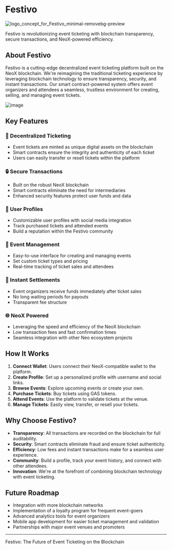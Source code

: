 # Festivo

![logo_concept_for_Festivo_minimal-removebg-preview](https://github.com/user-attachments/assets/a3e0bf97-9d54-4bbc-8522-9d959264f8a9)

Festivo is revolutionizing event ticketing with blockchain transparency, secure transactions, and NeoX-powered efficiency.

## About Festivo

Festivo is a cutting-edge decentralized event ticketing platform built on the NeoX blockchain. We're reimagining the traditional ticketing experience by leveraging blockchain technology to ensure transparency, security, and instant transactions. Our smart contract-powered system offers event organizers and attendees a seamless, trustless environment for creating, selling, and managing event tickets.

![image](https://github.com/user-attachments/assets/4639d204-a795-46b0-830c-f78b6c420d7b)

## Key Features

### 🎫 Decentralized Ticketing
- Event tickets are minted as unique digital assets on the blockchain
- Smart contracts ensure the integrity and authenticity of each ticket
- Users can easily transfer or resell tickets within the platform

### 🔒 Secure Transactions
- Built on the robust NeoX blockchain
- Smart contracts eliminate the need for intermediaries
- Enhanced security features protect user funds and data

### 👤 User Profiles
- Customizable user profiles with social media integration
- Track purchased tickets and attended events
- Build a reputation within the Festivo community

### 📅 Event Management
- Easy-to-use interface for creating and managing events
- Set custom ticket types and pricing
- Real-time tracking of ticket sales and attendees

### 💸 Instant Settlements
- Event organizers receive funds immediately after ticket sales
- No long waiting periods for payouts
- Transparent fee structure

### 🌐 NeoX Powered
- Leveraging the speed and efficiency of the NeoX blockchain
- Low transaction fees and fast confirmation times
- Seamless integration with other Neo ecosystem projects

## How It Works

1. **Connect Wallet**: Users connect their NeoX-compatible wallet to the platform.
2. **Create Profile**: Set up a personalized profile with username and social links.
3. **Browse Events**: Explore upcoming events or create your own.
4. **Purchase Tickets**: Buy tickets using GAS tokens.
5. **Attend Events**: Use the platform to validate tickets at the venue.
6. **Manage Tickets**: Easily view, transfer, or resell your tickets.

## Why Choose Festivo?

- **Transparency**: All transactions are recorded on the blockchain for full auditability.
- **Security**: Smart contracts eliminate fraud and ensure ticket authenticity.
- **Efficiency**: Low fees and instant transactions make for a seamless user experience.
- **Community**: Build a profile, track your event history, and connect with other attendees.
- **Innovation**: We're at the forefront of combining blockchain technology with event ticketing.

## Future Roadmap

- Integration with more blockchain networks
- Implementation of a loyalty program for frequent event-goers
- Advanced analytics tools for event organizers
- Mobile app development for easier ticket management and validation
- Partnerships with major event venues and promoters

---

Festivo: The Future of Event Ticketing on the Blockchain
